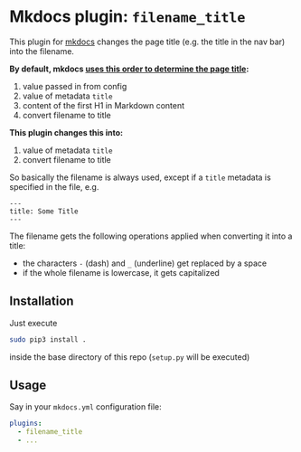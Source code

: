 # Mkdocs plugin: `filename_title`

This plugin for [mkdocs](https://www.mkdocs.org/) changes the page title (e.g. the title in the nav bar) into the filename.


**By default, mkdocs [uses this order to determine the page title](https://github.com/mkdocs/mkdocs/blob/3bada392d2430e31edd55d67b59d60899c22ae11/mkdocs/structure/pages.py#L140):**

1. value passed in from config
2. value of metadata `title`
3. content of the first H1 in Markdown content
4. convert filename to title


**This plugin changes this into:**

1. value of metadata `title`
2. convert filename to title

So basically the filename is always used, except if a `title` metadata is specified in the file, e.g.

```
---
title: Some Title
---
```

The filename gets the following operations applied when converting it into a title:

* the characters `-` (dash) and `_` (underline) get replaced by a space
* if the whole filename is lowercase, it gets capitalized

## Installation

Just execute

```sh
sudo pip3 install .
```

inside the base directory of this repo (`setup.py` will be executed)

## Usage

Say in your `mkdocs.yml` configuration file:

```yaml
plugins:
  - filename_title
  - ...
```

